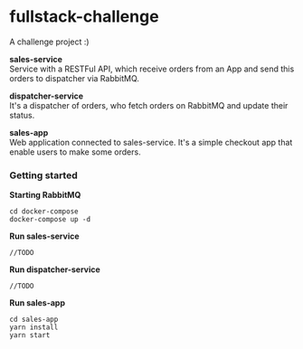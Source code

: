 # fullstack-challenge

A challenge project :)

**sales-service**  
Service with a RESTFul API, which receive orders from an App and send this orders to dispatcher via RabbitMQ.

**dispatcher-service**  
It's a dispatcher of orders, who fetch orders on RabbitMQ and update their status.

**sales-app**  
Web application connected to sales-service. It's a simple checkout app that enable users to make some orders.

### Getting started

**Starting RabbitMQ**

```
cd docker-compose
docker-compose up -d
```

**Run sales-service**

```
//TODO
```

**Run dispatcher-service**

```
//TODO
```

**Run sales-app**

```
cd sales-app
yarn install
yarn start
```
